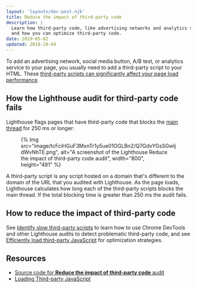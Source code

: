```yaml
---
layout: 'layouts/doc-post.njk'
title: Reduce the impact of third-party code
description: |
  Learn how third-party code, like advertising networks and analytics services, affects page load performance,
  and how you can optimize third-party code.
date: 2019-05-02
updated: 2019-10-04
---
```


To add an advertising network, social media button, A/B test, or analytics service to your page,
you usually need to add a third-party script to your HTML. These [third-party scripts can
significantly affect your page load performance](https://web.dev/articles/third-party-javascript).

## How the Lighthouse audit for third-party code fails

Lighthouse flags pages that have third-party code that blocks the [main thread] for 250&nbsp;ms or
longer:

<figure>
  {% Img src="image/tcFciHGuF3MxnTr1y5ue01OGLBn2/Q7GdvYGsSGwIjdWvNhTE.png", alt="A screenshot of the Lighthouse Reduce the impact of third-party code audit", width="800", height="481" %}
</figure>

A third-party script is any script hosted on a domain that's different to the domain of the URL
that you audited with Lighthouse. As the page loads, Lighthouse calculates how long each of the
third-party scripts blocks the main thread. If the total blocking time is greater than 250&nbsp;ms
the audit fails.

## How to reduce the impact of third-party code

See [Identify slow third-party scripts](https://web.dev/articles/identify-slow-third-party-javascript) to learn how to use
Chrome DevTools and other Lighthouse audits to detect problematic third-party code, and
see [Efficiently load third-party JavaScript](https://web.dev/articles/efficiently-load-third-party-javascript) for
optimization strategies.

## Resources

- [Source code for **Reduce the impact of third-party code** audit](https://github.com/GoogleChrome/lighthouse/blob/main/core/audits/third-party-summary.js)
- [Loading Third-party JavaScript](https://web.dev/articles/optimizing-content-efficiency-loading-third-party-javascript)

[main thread]: https://developer.mozilla.org/docs/Glossary/Main_thread

